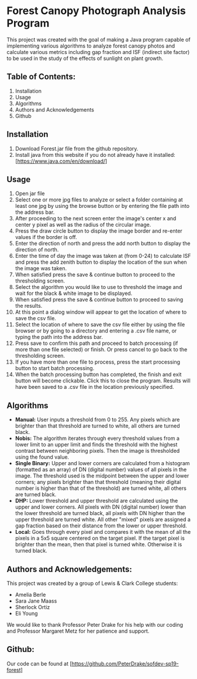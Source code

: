 Forest Canopy Photograph Analysis Program
=======

This project was created with the goal of making a Java program capable of implementing various algorithms to analyze forest canopy photos and calculate various metrics including gap fraction and ISF (indirect site factor) to be used in the study of the effects of sunlight on plant growth.

## Table of Contents:
1. Installation
2. Usage
3. Algorithms
4. Authors and Acknowledgements
5. Github

## Installation
1. Download Forest.jar file from the github repository.
2. Install java from this website if you do not already have it installed: [https://www.java.com/en/download/]

## Usage
1. Open jar file
2. Select one or more jpg files to analyze or select a folder containing at least one jpg by using the browse button
or by entering the file path into the address bar.
3. After proceeding to the next screen enter the image's center x and center y pixel as well as the radius of the circular
image.
4. Press the draw circle button to display the image border and re-enter values if the border is off.
5. Enter the direction of north and press the add north button to display the direction of north.
6. Enter the time of day the image was taken at (from 0-24) to calculate ISF and press the add zenith button to display the location of the sun when the image was taken.
7. When satisfied press the save & continue button to proceed to the thresholding screen.
8. Select the algorithm you would like to use to threshold the image and wait for the black & white image to be displayed.
9. When satisfied press the save & continue button to proceed to saving the results.
10. At this point a dialog window will appear to get the location of where to save the csv file.
11. Select the location of where to save the csv file either by using the file browser or by going to a directory and entering a .csv file name, or typing the path into the address bar.
12. Press save to confirm this path and proceed to batch processing (if more than one file selected) or finish.
Or press cancel to go back to the thresholding screen.
13. If you have more than one file to process, press the start processing button to start batch processing.
14. When the batch processing button has completed, the finish and exit button will become clickable. Click this to close
the program. Results will have been saved to a .csv file in the location previously specified.

## Algorithms
* __Manual:__ User inputs a threshold from 0 to 255.  Any pixels which are brighter than that threshold are turned to white, all others are turned black.
* __Nobis:__ The algorithm iterates through every threshold values from a lower limit to an upper limit and finds the threshold with the highest contrast between neighboring pixels. Then the image is thresholded using the found value.
* __Single Binary:__ Upper and lower corners are calculated from a histogram (formatted as an array) of DN (digital number) values of all pixels in the image. The threshold used is the midpoint between the upper and lower corners; any pixels brighter than that threshold (meaning their digital number is higher than that of the threshold) are turned white, all others are turned black.
* __DHP:__ Lower threshold and upper threshold are calculated using the upper and lower corners. All pixels with DN (digital number) lower than the lower threshold are turned black, all pixels with DN higher than the upper threshold are turned white. All other "mixed" pixels are assigned a gap fraction based on their distance from the lower or upper threshold.
* __Local:__ Goes through every pixel and compares it with the mean of all the pixels in a 5x5 square centered on the target pixel.  If the target pixel is brighter than the mean, then that pixel is turned white.  Otherwise it is turned black.

## Authors and Acknowledgements:
This project was created by a group of Lewis & Clark College students:
 * Amelia Berle
 * Sara Jane Maass
 * Sherlock Ortiz
 * Eli Young

We would like to thank Professor Peter Drake for his help with our coding and
Professor Margaret Metz for her patience and support.

## Github:
Our code can be found at
[https://github.com/PeterDrake/sofdev-sp19-forest]
